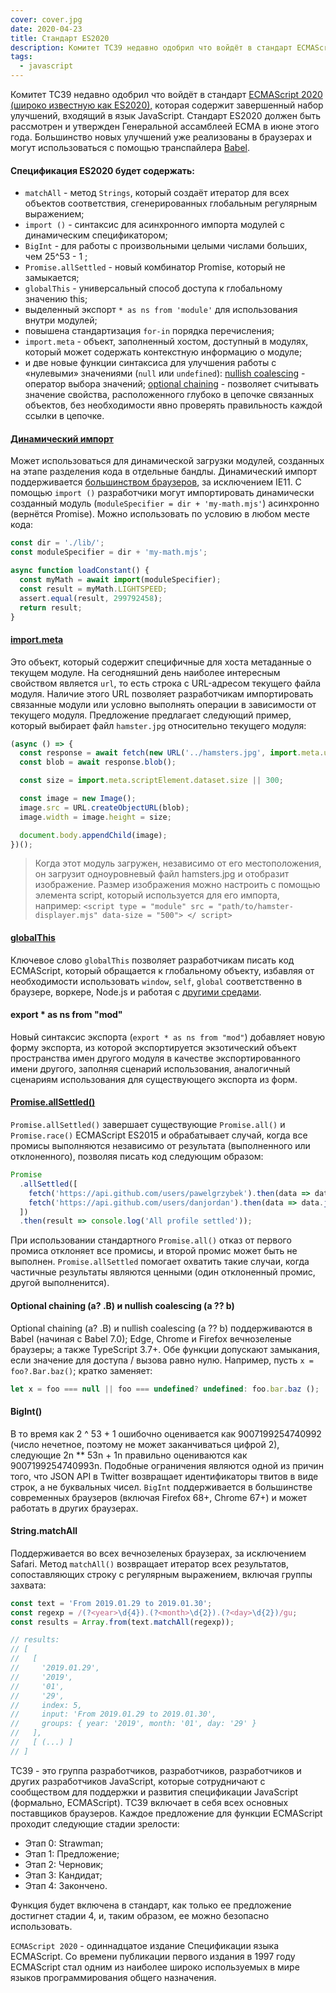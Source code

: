 ```yaml
---
cover: cover.jpg
date: 2020-04-23
title: Стандарт ES2020
description: Комитет TC39 недавно одобрил что войдёт в стандарт ECMAScript 2020 (широко известную как ES2020), которая содержит завершенный набор улучшений, входящий в язык JavaScript.
tags:
  - javascript
---
```


Комитет TC39 недавно одобрил что войдёт в стандарт [ECMAScript 2020 (широко известную как ES2020),](https://github.com/tc39/ecma262/releases/tag/es2020 'ECMAScript 2020 (широко известную как ES2020),') которая содержит завершенный набор улучшений, входящий в язык JavaScript. Стандарт ES2020 должен быть рассмотрен и утвержден Генеральной ассамблеей ECMA в июне этого года. Большинство новых улучшений уже реализованы в браузерах и могут использоваться с помощью транспайлера [Babel](https://babeljs.io/).

#### Спецификация ES2020 будет содержать:

- `matchAll` - метод `Strings`, который создаёт итератор для всех объектов соответствия, сгенерированных глобальным регулярным выражением;
- `import ()` - синтаксис для асинхронного импорта модулей с динамическим спецификатором;
- `BigInt` - для работы с произвольными целыми числами больших, чем 25^53 - 1 ;
- `Promise.allSettled` - новый комбинатор Promise, который не замыкается;
- `globalThis` - универсальный способ доступа к глобальному значению this;
- выделенный экспорт `* as ns from 'module'` для использования внутри модулей;
- повышена стандартизация `for-in` порядка перечисления;
- `import.meta` - объект, заполненный хостом, доступный в модулях, который может содержать контекстную информацию о модуле;
- и две новые функции синтаксиса для улучшения работы с «нулевыми» значениями (`null` или `undefined`):
  [nullish coalescing](http://novavovikov.ru/chto-takoe-nullish-coalescing/) - оператор выбора значений;
  [optional chaining](https://developer.mozilla.org/en-US/docs/Web/JavaScript/Reference/Operators/Optional_chaining) - позволяет считывать значение свойства, расположенного глубоко в цепочке связанных объектов, без необходимости явно проверять правильность каждой ссылки в цепочке.

#### [Динамический импорт](https://exploringjs.com/impatient-js/ch_modules.html#loading-modules-dynamically-via-import)

Может использоваться для динамической загрузки модулей, созданных на этапе разделения кода в отдельные бандлы. Динамический импорт поддерживается [большинством браузеров](https://exploringjs.com/impatient-js/ch_modules.html#loading-modules-dynamically-via-import), за исключением IE11. С помощью `import ()` разработчики могут импортировать динамически созданный модуль (`moduleSpecifier = dir + 'my-math.mjs'`) асинхронно (вернётся Promise). Можно использовать по условию в любом месте кода:

```javascript
const dir = './lib/';
const moduleSpecifier = dir + 'my-math.mjs';

async function loadConstant() {
  const myMath = await import(moduleSpecifier);
  const result = myMath.LIGHTSPEED;
  assert.equal(result, 299792458);
  return result;
}
```
#### [import.meta](https://github.com/tc39/proposal-import-meta)

Это объект, который содержит специфичные для хоста метаданные о текущем модуле. На сегодняшний день наиболее интересным свойством является `url`, то есть строка с URL-адресом текущего файла модуля. Наличие этого URL позволяет разработчикам импортировать связанные модули или условно выполнять операции в зависимости от текущего модуля. Предложение предлагает следующий пример, который выбирает файл `hamster.jpg` относительно текущего модуля:

```javascript
(async () => {
  const response = await fetch(new URL('../hamsters.jpg', import.meta.url));
  const blob = await response.blob();

  const size = import.meta.scriptElement.dataset.size || 300;

  const image = new Image();
  image.src = URL.createObjectURL(blob);
  image.width = image.height = size;

  document.body.appendChild(image);
})();
```
> Когда этот модуль загружен, независимо от его местоположения, он загрузит одноуровневый файл hamsters.jpg и отобразит изображение. Размер изображения можно настроить с помощью элемента script, который используется для его импорта, например: `<script type = "module" src = "path/to/hamster-displayer.mjs" data-size = "500"> </ script>`

#### [globalThis](https://github.com/tc39/proposal-global)

Ключевое слово `globalThis` позволяет разработчикам писать код ECMAScript, который обращается к глобальному объекту, избавляя от необходимости использовать `window`, `self`, `global` соответственно в браузере, воркере, Node.js и работая с [другими средами](https://github.com/tc39/proposal-global#rationale).

#### export \* as ns from "mod"

Новый синтаксис экспорта (`export * as ns from "mod"`) добавляет новую форму экспорта, из которой экспортируется экзотический объект пространства имен другого модуля в качестве экспортированного имени другого, заполняя сценарий использования, аналогичный сценариям использования для существующего экспорта из форм.

#### [Promise.allSettled()](https://github.com/tc39/proposal-promise-allSettled)

`Promise.allSettled()` завершает существующие `Promise.all()` и `Promise.race()` ECMAScript ES2015 и обрабатывает случай, когда все промисы выполняются независимо от результата (выполненного или отклоненного), позволяя писать код следующим образом:

```javascript
Promise
  .allSettled([
    fetch('https://api.github.com/users/pawelgrzybek').then(data => data.json()),
    fetch('https://api.github.com/users/danjordan').then(data => data.json())
  ])
  .then(result => console.log('All profile settled'));
```
При использовании стандартного `Promise.all()` отказ от первого промиса отклоняет все промисы, и второй промис может быть не выполнен. `Promise.allSettled` помогает охватить такие случаи, когда частичные результаты являются ценными (один отклоненный промис, другой выполненится).

#### Optional chaining (a? .B) и nullish coalescing (a ?? b)

Optional chaining (a? .B) и nullish coalescing (a ?? b) поддерживаются в Babel (начиная с Babel 7.0); Edge, Chrome и Firefox вечнозеленые браузеры; а также TypeScript 3.7+. Обе функции допускают замыкания, если значение для доступа / вызова равно нулю. Например, пусть `x = foo?.Bar.baz()`; кратко заменяет:

```javascript
let x = foo === null || foo === undefined? undefined: foo.bar.baz ();
```
#### BigInt()

В то время как 2 ^ 53 + 1 ошибочно оценивается как 9007199254740992 (число нечетное, поэтому не может заканчиваться цифрой 2), следующие 2n \*\* 53n + 1n правильно оцениваются как 9007199254740993n. Подобные ограничения являются одной из причин того, что JSON API в Twitter возвращает идентификаторы твитов в виде строк, а не буквальных чисел. `BigInt` поддерживается в большинстве современных браузеров (включая Firefox 68+, Chrome 67+) и может работать в других браузерах.

#### String.matchAll

Поддерживается во всех вечнозеленых браузерах, за исключением Safari. Метод `matchAll()` возвращает итератор всех результатов, сопоставляющих строку с регулярным выражением, включая группы захвата:

```javascript
const text = 'From 2019.01.29 to 2019.01.30';
const regexp = /(?<year>\d{4}).(?<month>\d{2}).(?<day>\d{2})/gu;
const results = Array.from(text.matchAll(regexp));

// results:
// [
//   [
//     '2019.01.29',
//     '2019',
//     '01',
//     '29',
//     index: 5,
//     input: 'From 2019.01.29 to 2019.01.30',
//     groups: { year: '2019', month: '01', day: '29' }
//   ],
//   [ (...) ]
// ]
```
TC39 - это группа разработчиков, разработчиков, разработчиков и других разработчиков JavaScript, которые сотрудничают с сообществом для поддержки и развития спецификации JavaScript (формально, ECMAScript). TC39 включает в себя всех основных поставщиков браузеров. Каждое предложение для функции ECMAScript проходит следующие стадии зрелости:

- Этап 0: Strawman;
- Этап 1: Предложение;
- Этап 2: Черновик;
- Этап 3: Кандидат;
- Этап 4: Закончено.

Функция будет включена в стандарт, как только ее предложение достигнет стадии 4, и, таким образом, ее можно безопасно использовать.

`ECMAScript 2020` - одиннадцатое издание Спецификации языка ECMAScript. Со времени публикации первого издания в 1997 году ECMAScript стал одним из наиболее широко используемых в мире языков программирования общего назначения.
